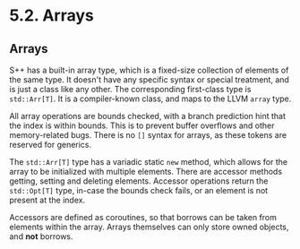 # 5.2. Arrays

<primary-label ref="header-label"/>

<secondary-label ref="doc-wip"/>

<secondary-label ref="doc-subj-update"/>

## Arrays

S++ has a built-in array type, which is a fixed-size collection of elements of the same type. It doesn't have any
specific syntax or special treatment, and is just a class like any other. The corresponding first-class type
is `std::Arr[T]`. It is a compiler-known class, and maps to the LLVM `array` type.

All array operations are bounds checked, with a branch prediction hint that the index is within bounds. This is to
prevent buffer overflows and other memory-related bugs. There is no `[]` syntax for arrays, as these tokens are reserved
for generics.

The `std::Arr[T]` type has a variadic static `new` method, which allows for the array to be initialized with multiple
elements. There are accessor methods getting, setting and deleting elements. Accessor operations return
the `std::Opt[T]` type, in-case the bounds check fails, or an element is not present at the index.

Accessors are defined as coroutines, so that borrows can be taken from elements within the array. Arrays themselves can
only store owned objects, and **not** borrows.
